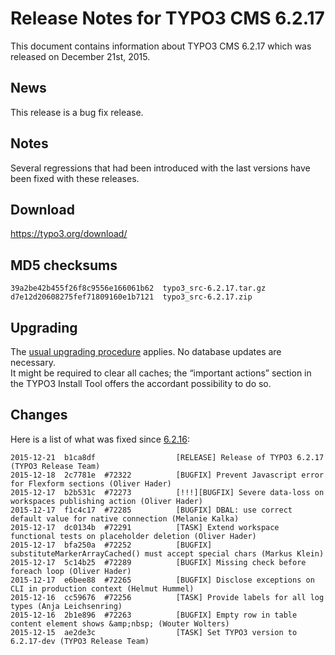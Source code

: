 Release Notes for TYPO3 CMS 6.2.17
==================================

This document contains information about TYPO3 CMS 6.2.17 which was
released on December 21st, 2015.

News
----

This release is a bug fix release.

Notes
-----

Several regressions that had been introduced with the last versions have
been fixed with these releases.

Download
--------

<https://typo3.org/download/>

MD5 checksums
-------------

    39a2be42b455f26f8c9556e166061b62  typo3_src-6.2.17.tar.gz
    d7e12d20608275fef71809160e1b7121  typo3_src-6.2.17.zip

Upgrading
---------

The [usual upgrading
procedure](https://docs.typo3.org/typo3cms/InstallationGuide/) applies.
No database updates are necessary.\
It might be required to clear all caches; the “important actions”
section in the TYPO3 Install Tool offers the accordant possibility to do
so.

Changes
-------

Here is a list of what was fixed since
[6.2.16](TYPO3_CMS_6.2.16 "wikilink"):

    2015-12-21  b1ca8df                  [RELEASE] Release of TYPO3 6.2.17 (TYPO3 Release Team)
    2015-12-18  2c7781e  #72322          [BUGFIX] Prevent Javascript error for Flexform sections (Oliver Hader)
    2015-12-17  b2b531c  #72273          [!!!][BUGFIX] Severe data-loss on workspaces publishing action (Oliver Hader)
    2015-12-17  f1c4c17  #72285          [BUGFIX] DBAL: use correct default value for native connection (Melanie Kalka)
    2015-12-17  dc0134b  #72291          [TASK] Extend workspace functional tests on placeholder deletion (Oliver Hader)
    2015-12-17  bfa250a  #72252          [BUGFIX] substituteMarkerArrayCached() must accept special chars (Markus Klein)
    2015-12-17  5c14b25  #72289          [BUGFIX] Missing check before foreach loop (Oliver Hader)
    2015-12-17  e6bee88  #72265          [BUGFIX] Disclose exceptions on CLI in production context (Helmut Hummel)
    2015-12-16  cc59676  #72256          [TASK] Provide labels for all log types (Anja Leichsenring)
    2015-12-16  2b1e896  #72263          [BUGFIX] Empty row in table content element shows &amp;nbsp; (Wouter Wolters)
    2015-12-15  ae2de3c                  [TASK] Set TYPO3 version to 6.2.17-dev (TYPO3 Release Team)


